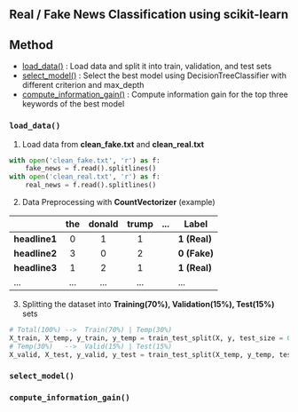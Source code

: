 ## Real / Fake News Classification using scikit-learn

## Method

- [load_data()](#load_data) : Load data and split it into train, validation, and test sets
- [select_model()](#select_model) : Select the best model using DecisionTreeClassifier with different criterion and max_depth
- [compute_information_gain()](#compute_information_gain) : Compute information gain for the top three keywords of the best model

### `load_data()`

1. Load data from **clean_fake.txt** and **clean_real.txt**

```python
with open('clean_fake.txt', 'r') as f:
    fake_news = f.read().splitlines() 
with open('clean_real.txt', 'r') as f:
    real_news = f.read().splitlines()
```

2. Data Preprocessing with **CountVectorizer** (example)

|             | the |donald|trump|...|     Label    |
|-------------|:---:|:----:|:---:|---|--------------|
|**headline1**|  0  |  1   |  1  |   | **1 (Real)** |
|**headline2**|  3  |  0   |  2  |   | **0 (Fake)** |
|**headline3**|  1  |  2   |  1  |   | **1 (Real)** |
|...|...|...|...||...|

3. Splitting the dataset into **Training(70%), Validation(15%), Test(15%)** sets

```python
# Total(100%) -->  Train(70%) | Temp(30%)
X_train, X_temp, y_train, y_temp = train_test_split(X, y, test_size = 0.3)
# Temp(30%)   -->  Valid(15%) | Test(15%)
X_valid, X_test, y_valid, y_test = train_test_split(X_temp, y_temp, test_size = 0.5)
```

### `select_model()`


### `compute_information_gain()`

